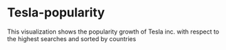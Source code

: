 # Tesla-popularity
This visualization shows the popularity growth of Tesla inc. with respect to the highest searches and sorted by countries 
